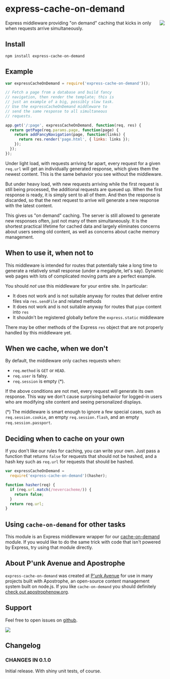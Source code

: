 # express-cache-on-demand

<a href="http://apostrophenow.org/"><img src="https://raw.githubusercontent.com/punkave/express-cache-on-demand/master/logos/logo-box-madefor.png" align="right" /></a>

Express middleware providing "on demand" caching that kicks in only when requests arrive simultaneously.

## Install

```
npm install express-cache-on-demand
```

## Example

```javascript
var expressCacheOnDemand = require('express-cache-on-demand')();

// Fetch a page from a database and build fancy
// navigation, then render the template; this is
// just an example of a big, possibly slow task.
// Use the expressCacheOnDemand middleware to
// send the same response to all simultaneous
// requests.

app.get('/:page', expressCacheOnDemand, function(req, res) {
  return getPage(req.params.page, function(page) {
    return addFancyNavigation(page, function(links) {
      return res.render('page.html', { links: links });
    });
  });
});

```
Under light load, with requests arriving far apart, every request for a given `req.url` will get an individually generated response, which gives them the newest content. This is the same behavior you see without the middleware.

But under heavy load, with new requests arriving while the first request is still being processed, the additional requests are queued up. When the first response is ready, it is simply sent to all of them. And then the response is discarded, so that the next request to arrive will generate a new response with the latest content.

This gives us "on demand" caching. The server is still allowed to generate new responses often, just not many of them simultaneously. It is the shortest practical lifetime for cached data and largely eliminates concerns about users seeing old content, as well as concerns about cache memory management.

## When to use it, when not to

This middleware is intended for routes that potentially take a long time to generate a relatively small response (under a megabyte, let's say). Dynamic web pages with lots of complicated moving parts are a perfect example.

You should *not* use this middleware for your entire site. In particular:

* It does not work and is not suitable anyway for routes that deliver entire files via `res.sendFile` and related methods
* It does not work and is not suitable anyway for routes that `pipe` content into `res`
* It shouldn't be registered globally before the `express.static` middleware

There may be other methods of the Express `res` object that are not properly handled by this middleware yet.

## When we cache, when we don't

By default, the middleware only caches requests when:

* `req.method` is `GET` or `HEAD`.
* `req.user` is falsy.
* `req.session` is empty (*).

If the above conditions are not met, every request will generate its own response. This way we don't cause surprising behavior for logged-in users who are modifying site content and seeing personalized displays.

(*) The middleware is smart enough to ignore a few special cases, such as `req.session.cookie`, an empty `req.session.flash`, and an empty `req.session.passport`.

## Deciding when to cache on your own

If you don't like our rules for caching, you can write your own. Just pass a function that returns `false` for requests that should not be hashed, and a hash key such as `req.url` for requests that should be hashed.

```javascript
var expressCacheOnDemand =
  require('express-cache-on-demand')(hasher);

function hasher(req) {
  if (req.url.match(/nevercacheme/)) {
    return false;
  }
  return req.url;
}
```

## Using `cache-on-demand` for other tasks

This module is an Express middleware wrapper for our [cache-on-demand](https://github.com/punkave/cache-on-demand) module. If you would like to do the same trick with code that isn't powered by Express, try using that module directly.

## About P'unk Avenue and Apostrophe

`express-cache-on-demand` was created at [P'unk Avenue](http://punkave.com) for use in many projects built with Apostrophe, an open-source content management system built on node.js. If you like `cache-on-demand` you should definitely [check out apostrophenow.org](http://apostrophenow.org).

## Support

Feel free to open issues on [github](http://github.com/punkave/express-cache-on-demand).

<a href="http://punkave.com/"><img src="https://raw.githubusercontent.com/punkave/express-cache-on-demand/master/logos/logo-box-builtby.png" /></a>

## Changelog

### CHANGES IN 0.1.0

Initial release. With shiny unit tests, of course.
